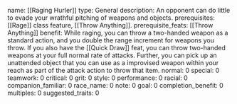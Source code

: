 name: [[Raging Hurler]]
type: General
description: An opponent can do little to evade your wrathful pitching of weapons and objects.
prerequisites: [[Rage]] class feature, [[Throw Anything]].
prerequisite_feats: [[Throw Anything]]
benefit: While raging, you can throw a two-handed weapon as a standard action, and you double the range increment for weapons you throw. If you also have the [[Quick Draw]] feat, you can throw two-handed weapons at your full normal rate of attacks. Further, you can pick up an unattended object that you can use as a improvised weapon within your reach as part of the attack action to throw that item.
normal: 0
special: 0
teamwork: 0
critical: 0
grit: 0
style: 0
performance: 0
racial: 0
companion_familiar: 0
race_name: 0
note: 0
goal: 0
completion_benefit: 0
multiples: 0
suggested_traits: 0
